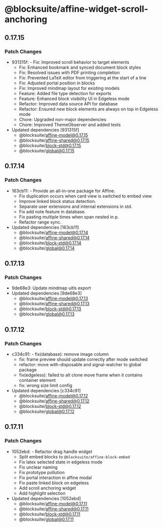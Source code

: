 # @blocksuite/affine-widget-scroll-anchoring

## 0.17.15

### Patch Changes

- 931315f: - Fix: Improved scroll behavior to target elements
  - Fix: Enhanced bookmark and synced document block styles
  - Fix: Resolved issues with PDF printing completion
  - Fix: Prevented LaTeX editor from triggering at the start of a line
  - Fix: Adjusted portal position in blocks
  - Fix: Improved mindmap layout for existing models
  - Feature: Added file type detection for exports
  - Feature: Enhanced block visibility UI in Edgeless mode
  - Refactor: Improved data source API for database
  - Refactor: Ensured new block elements are always on top in Edgeless mode
  - Chore: Upgraded non-major dependencies
  - Chore: Improved ThemeObserver and added tests
- Updated dependencies [931315f]
  - @blocksuite/affine-model@0.17.15
  - @blocksuite/affine-shared@0.17.15
  - @blocksuite/block-std@0.17.15
  - @blocksuite/global@0.17.15

## 0.17.14

### Patch Changes

- 163cb11: - Provide an all-in-one package for Affine.
  - Fix duplication occurs when card view is switched to embed view.
  - Improve linked block status detection.
  - Separate user extensions and internal extensions in std.
  - Fix add note feature in database.
  - Fix pasting multiple times when span nested in p.
  - Refactor range sync.
- Updated dependencies [163cb11]
  - @blocksuite/affine-model@0.17.14
  - @blocksuite/affine-shared@0.17.14
  - @blocksuite/block-std@0.17.14
  - @blocksuite/global@0.17.14

## 0.17.13

### Patch Changes

- 9de68e3: Update mindmap uitls export
- Updated dependencies [9de68e3]
  - @blocksuite/affine-model@0.17.13
  - @blocksuite/affine-shared@0.17.13
  - @blocksuite/block-std@0.17.13
  - @blocksuite/global@0.17.13

## 0.17.12

### Patch Changes

- c334c91: - fix(database): remove image column
  - fix: frame preview should update correctly after mode switched
  - refactor: move with-disposable and signal-watcher to global package
  - fix(edgeless): failed to alt clone move frame when it contains container element
  - fix: wrong size limit config
- Updated dependencies [c334c91]
  - @blocksuite/affine-model@0.17.12
  - @blocksuite/affine-shared@0.17.12
  - @blocksuite/block-std@0.17.12
  - @blocksuite/global@0.17.12

## 0.17.11

### Patch Changes

- 1052ebd: - Refactor drag handle widget
  - Split embed blocks to `@blocksuite/affine-block-embed`
  - Fix latex selected state in edgeless mode
  - Fix unclear naming
  - Fix prototype pollution
  - Fix portal interaction in affine modal
  - Fix paste linked block on edgeless
  - Add scroll anchoring widget
  - Add highlight selection
- Updated dependencies [1052ebd]
  - @blocksuite/affine-model@0.17.11
  - @blocksuite/affine-shared@0.17.11
  - @blocksuite/block-std@0.17.11
  - @blocksuite/global@0.17.11
